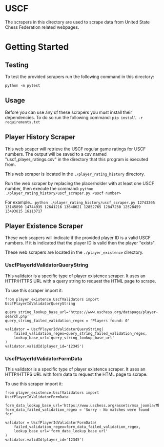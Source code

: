 # USCF
The scrapers in this directory are used to scrape data from United State Chess Federation related webpages.

# Getting Started
## Testing
To test the provided scrapers run the following command in this directory:

`python -m pytest`

## Usage
Before you can use any of these scrapers you must install their dependencies. To do so run the following command:
`pip install -r requirements.txt`

## Player History Scraper
This web scaper will retrieve the USCF regular game ratings for USCF numbers. The output
will be saved to a csv named "uscf_player_ratings.csv" in the directory that this program is executed from.

This web scraper is located in the `./player_rating_history` directory.

Run the web scraper by replacing the placerholder with at least one USCF number, then execute the command:
`python ./player_rating_history/uscf_scraper.py <uscf number>`

For example...
`python ./player_rating_history/uscf_scraper.py 12743305 13145890 14744935 12641216 13648621 12852765 12847250 12528459 13493815 16113717`


## Player Existence Scraper
These web scapers will indicate if the provided player ID is a valid USCF numbers. If it is indicated that the
player ID is valid then the player "exists".

These web scrapers are located in the `./player_existence` directory.

### UscfPlayerIdValidatorQueryString
This validator is a specific type of player existence scraper. It uses an HTTP/HTTPS URL with a query string to request
the HTML page to scrape.

To use this scraper import it:
```
from player_existence.UscfValidators import UscfPlayerIdValidatorQueryString

query_string_lookup_base_url='https://www.uschess.org/datapage/player-search.php'
query_string_failed_validation_regex = 'Players found: 0'

validator = UscfPlayerIdValidatorQueryString(
    failed_validation_regex=query_string_failed_validation_regex,
    lookup_base_url='query_string_lookup_base_url'
)
validator.validId(player_id='12345')
```

### UscfPlayerIdValidatorFormData
This validator is a specific type of player existence scraper. It uses an HTTP/HTTPS URL with form data to request
the HTML page to scrape.

To use this scraper import it:
```
from player_existence.UscfValidators import UscfPlayerIdValidatorFormData

form_data_lookup_base_url='https://www.uschess.org/assets/msa_joomla/MbrLst.php'
form_data_failed_validation_regex = 'Sorry - No matches were found for'

validator = UscfPlayerIdValidatorFormData(
    failed_validation_regex=form_data_failed_validation_regex,
    lookup_base_url='form_data_lookup_base_url'
)
validator.validId(player_id='12345')
```
